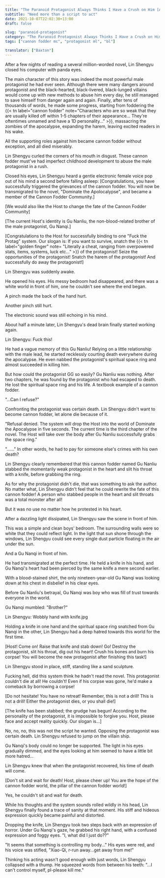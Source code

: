 ```yaml
---
title: "The Paranoid Protagonist Always Thinks I Have a Crush on Him [Apocalypse] - Chapter 001"
subtitle: "Need more than a script to act"
date: 2021-10-07T22:02:30+13:00
draft: false

slug: "paranoid-protagonist"
category: "The Paranoid Protagonist Always Thinks I Have a Crush on Him [Apocalypse]"
tags: ["cannon fodder mc", "protagonist ml", "bl"]

translator: ["Baxton"]
---
```


After a few nights of reading a several million-worded novel, Lin Shengyu closed his computer with panda eyes. <!--more-->

The main character of this story was indeed the most powerful male protagonist he had ever seen. Although there were many dangers around protagonist and the black-hearted, black-livered, black-lunged villains would come up with new methods to abuse him every day, he still managed to save himself from danger again and again. Finally, after tens of thousands of words, he made some progress, starting from foddering the {{< tn label="cannon fodder" note="Characters who are so weak that they are usually killed off within 1-5 chapters of their appearance… They're oftentimes unnamed and have a 1D personality…" >}}, massacring the zombies of the apocalypse, expanding the harem, leaving excited readers in his wake.

All the supporting roles against him became cannon fodder without exception, and all died miserably.

Lin Shengyu curled the corners of his mouth in disgust. These cannon fodder must've had imperfect childhood development to abuse the male protagonist in a rush.

Closed his eyes, Lin Shengyu heard a gentle electronic female voice pop out of his mind a second before falling asleep: [Congratulations, you have successfully triggered the grievances of the cannon fodder. You will now be transmigrated to the novel, "Dominate the Apolocalypse", and became a member of the Cannon Fodder Community.]

[We would also like the Host to change the fate of the Cannon Fodder Community]

[The current Host's identity is Gu Nanliu, the non-blood-related brother of the male protagonist, Gu Nanqi.]

[Congratulations to the Host for successfully binding to one "Fuck the Protag" system. Our slogan is: If you want to survive, snatch the {{< tn label="golden finger" note= "Literally a cheat, ranging from overpowered stats, items, systems, luck etc…" >}} of the protagonist! Seize the opportunities of the protagonist! Snatch the harem of the protagonist! And successfully do away the protagonist!]

Lin Shengyu was suddenly awake.

He opened his eyes. His messy bedroom had disappeared, and there was a white world in front of him, one he couldn't see where the end began.

A pinch made the back of the hand hurt.

Another pinch still hurt.

The electronic sound was still echoing in his mind.

About half a minute later, Lin Shengyu's dead brain finally started working again.

Lin Shengyu: Fuck this!

He had a vague memory of this Gu Nanliu! Relying on a little relationship with the male lead, he started recklessly courting death everywhere during the apocalypse. He even nabbed the protagonist's spiritual space ring and almost succeeded in killing him.

But how could the protagonist GG so easily? Gu Nanliu was nothing. After two chapters, he was found by the protagonist who had escaped to death. He lost the spiritual space ring and his life. A textbook example of a cannon fodder.

 "...Can I refuse?"

Confronting the protagonist was certain death. Lin Shengyu didn't want to become cannon fodder, let alone die because of it.

"Refusal denied. The system will drop the Host into the world of Dominate the Apocalypse in five seconds. The current time is the third chapter of the novel. The Host will take over the body after Gu Nanliu successfully grabs the space ring."

"……" In other words, he had to pay for someone else's crimes with his own death?

Lin Shengyu clearly remembered that this cannon fodder named Gu Nanliu stabbed the momentarily weak protagonist in the heart and slit his throat with a knife, before grabbing the ring.

As for why the protagonist didn't die, that was something to ask the author. No matter what, Lin Shengyu didn't feel that he could rewrite the fate of this cannon fodder! A person who stabbed people in the heart and slit throats was a total monster after all!

But it was no use no matter how he protested in his heart.

After a dazzling light dissipated, Lin Shengyu saw the scene in front of him.

This was a simple and clean boys' bedroom. The surrounding walls were so white that they could reflect light. In the light that sun shone through the windows, Lin Shengyu could see every single dust particle floating in the air under the sun.

And a Gu Nanqi in front of him.

He had transmigrated at the perfect time. He held a knife in his hand, and Gu Nanqi's heart had been pierced by the same knife a mere second earlier.

With a blood-stained shirt, the only nineteen-year-old Gu Nanqi was looking down at his chest in disbelief in his clear eyes.

Before Gu Nanliu's betrayal, Gu Nanqi was boy who was fill of trust towards everyone in the world.

Gu Nanqi mumbled: "Brother?"

Lin Shengyu: Wobbly hand with knife.jpg

Holding a knife in one hand and the spiritual space ring snatched from Gu Nanqi in the other, Lin Shengyu had a deep hatred towards this world for the first time.

[Host! Come on! Raise that knife and stab down! Go! Destroy the protagonist, slit his throat, dig out his heart! Crush his bones and burn his corpse! You will become the new protagonist after finishing this task!]

Lin Shengyu stood in place, stiff, standing like a sand sculpture.

Fucking hell, did this system think he hadn't read the novel. This protagonist couldn't die at all! He couldn't! Even if his corpse was gone, he'd make a comeback by borrowing a corpse!

[Do not hesitate! You have no retreat! Remember, this is not a drill! This is not a drill! Either the protagonist dies, or you shall die!]

[The knife has been stabbed; the grudge has begun! According to the personality of the protagonist, it is impossible to forgive you. Host, please face and accept reality quickly. Our slogan is...]

No, no, no, this was not the script he wanted. Opposing the protagonist was certain death. Lin Shengyu refused to jump on the villain ship.

Gu Nanqi's body could no longer be supported. The light in his eyes gradually dimmed, and the eyes looking at him seemed to have a little bit more hatred...

Lin Shengyu knew that when the protagonist recovered, his time of death will come.

[Don't sit and wait for death! Host, please cheer up! You are the hope of the cannon fodder world, the pillar of the cannon fodder world!]

Yes, he couldn't sit and wait for death.

While his thoughts and the system sounds rolled wildly in his head, Lin Shengyu finally found a trace of sanity at that moment. His stiff and hideous expression quickly became painful and distorted.

Dropping the knife, Lin Shengyu took two steps back with an expression of horror. Under Gu Nanqi's gaze, he grabbed his right hand, with a confused expression and foggy eyes. "I, what did I just do??"

"It seems that something is controlling my body..." His eyes were red, and his voice was stifled, "Xiao-Qi, r-run away...get away from me!"

Thinking his acting wasn't good enough with just words, Lin Shengyu collapsed with a thump. He squeezed words from between his teeth: "...I can't control myself, pl-please kill me."